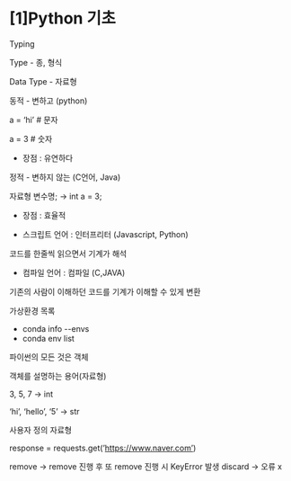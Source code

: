 # [1]Python 기초
Typing

Type - 종, 형식

Data Type - 자료형

동적 - 변하고 (python)

a = ‘hi’ # 문자

a = 3 # 숫자

- 장점 : 유연하다

정적 - 변하지 않는 (C언어, Java)

자료형 변수명; → int a = 3;

- 장점 : 효율적

- 스크립트 언어 : 인터프리터 (Javascript, Python)

코드를 한줄씩 읽으면서 기계가 해석

- 컴파일 언어 : 컴파일 (C,JAVA)

기존의 사람이 이해하던 코드를 기계가 이해할 수 있게 변환

가상환경 목록

- conda info --envs
- conda env list

파이썬의 모든 것은 객체

객체를 설명하는 용어(자료형) 

3, 5, 7 → int

‘hi’, ‘hello’, ‘5’ → str

사용자 정의 자료형

response = requests.get(’https://www.naver.com’)


remove -> remove 진행 후 또 remove 진행 시 KeyError 발생
discard -> 오류 x 
